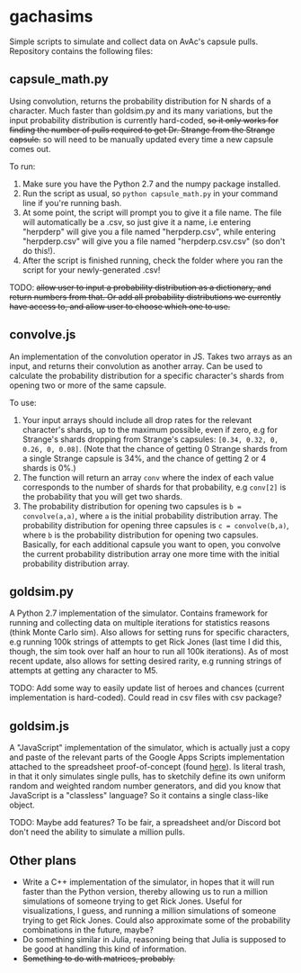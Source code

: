 # gachasims
Simple scripts to simulate and collect data on AvAc's capsule pulls. Repository contains the following files:

## capsule_math.py
Using convolution, returns the probability distribution for N shards of a character. Much faster than goldsim.py and its many variations, but the input probability distribution is currently hard-coded, ~~so it only works for finding the number of pulls required to get Dr. Strange from the Strange capsule.~~ so will need to be manually updated every time a new capsule comes out.

To run:

1. Make sure you have the Python 2.7 and the numpy package installed.
2. Run the script as usual, so `python capsule_math.py` in your command line if you're running bash.
3. At some point, the script will prompt you to give it a file name. The file will automatically be a .csv, so just give it a name, i.e entering "herpderp" will give you a file named "herpderp.csv", while entering "herpderp.csv" will give you a file named "herpderp.csv.csv" (so don't do this!).
4. After the script is finished running, check the folder where you ran the script for your newly-generated .csv!

TODO: ~~allow user to input a probability distribution as a dictionary, and return numbers from that. Or add all probability distributions we currently have access to, and allow user to choose which one to use.~~

## convolve.js
An implementation of the convolution operator in JS. Takes two arrays as an input, and returns their convolution as another array. Can be used to calculate the probability distribution for a specific character's shards from opening two or more of the same capsule. 

To use:

1. Your input arrays should include all drop rates for the relevant character's shards, up to the maximum possible, even if zero, e.g for Strange's shards dropping from Strange's capsules: `[0.34, 0.32, 0, 0.26, 0, 0.08]`. (Note that the chance of getting 0 Strange shards from a single Strange capsule is 34%, and the chance of getting 2 or 4 shards is 0%.)
2. The function will return an array `conv` where the index of each value corresponds to the number of shards for that probability, e.g `conv[2]` is the probability that you will get two shards.
3. The probability distribution for opening two capsules is `b = convolve(a,a)`, where `a` is the initial probability distribution array. The probability distribution for opening three capsules is `c = convolve(b,a)`, where `b` is the probability distribution for opening two capsules. Basically, for each additional capsule you want to open, you convolve the current probability distribution array one more time with the initial probability distribution array.

## goldsim.py
A Python 2.7 implementation of the simulator. Contains framework for running and collecting data on multiple iterations for statistics reasons (think Monte Carlo sim). Also allows for setting runs for specific characters, e.g running 100k strings of attempts to get Rick Jones (last time I did this, though, the sim took over half an hour to run all 100k iterations). As of most recent update, also allows for setting desired rarity, e.g running strings of attempts at getting any character to M5.

TODO: Add some way to easily update list of heroes and chances (current implementation is hard-coded). Could read in csv files with csv package?

## goldsim.js
A "JavaScript" implementation of the simulator, which is actually just a copy and paste of the relevant parts of the Google Apps Scripts implementation attached to the spreadsheet proof-of-concept (found [here](https://docs.google.com/spreadsheets/d/1eD85azNstQWy98AgDPy9-IcpJkOS-ToN1wq3FdUrYlk/edit?usp=drive_web&ouid=108559041921065927514)). Is literal trash, in that it only simulates single pulls, has to sketchily define its own uniform random and weighted random number generators, and did you know that JavaScript is a "classless" language? So it contains a single class-like object.

TODO: Maybe add features? To be fair, a spreadsheet and/or Discord bot don't need the ability to simulate a million pulls.

## Other plans
+ Write a C++ implementation of the simulator, in hopes that it will run faster than the Python version, thereby allowing us to run a million simulations of someone trying to get Rick Jones. Useful for visualizations, I guess, and running a million simulations of someone trying to get Rick Jones. Could also approximate some of the probability combinations in the future, maybe?
+ Do something similar in Julia, reasoning being that Julia is supposed to be good at handling this kind of information.
+ ~~Something to do with matrices, probably.~~

